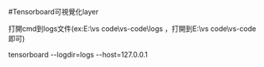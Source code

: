 #Tensorboard可視覺化layer

打開cmd到logs文件(ex:E:\vs code\vs-code\logs ，打開到E:\vs code\vs-code 即可)

tensorboard --logdir=logs --host=127.0.0.1



